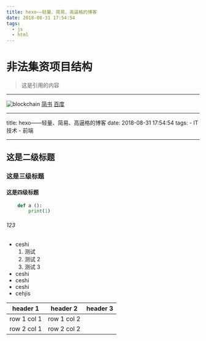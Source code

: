 ```yaml
---
title: hexo——轻量、简易、高逼格的博客
date: 2018-08-31 17:54:54
tags:
  - js
  - html
---
```


# 非法集资项目结构

> 这是引用的内容

---

![blockchain](https://ss0.bdstatic.com/70cFvHSh_Q1YnxGkpoWK1HF6hhy/it/u=702257389,1274025419&fm=27&gp=0.jpg '区块链')
[简书](http://jianshu.com)
[百度](http://baidu.com)

---

title: hexo——轻量、简易、高逼格的博客
date: 2018-08-31 17:54:54
tags: - IT 技术 - 前端

---

## 这是二级标题

### 这是三级标题

#### **这是四级标题**

```python
    def a ():
        print(1)
```

###### 123

- ceshi
  1.  测试
  2.  测试 2
  3.  测试 3
- ceshi
- ceshi
- ceshi
- cehjis

| header 1    | header 2    | header 3 |
| ----------- | ----------- | -------- |
| row 1 col 1 | row 1 col 2 |
| row 2 col 1 | row 2 col 2 |
